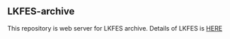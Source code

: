 ## LKFES-archive

This repository is web server for LKFES archive.
Details of LKFES is [HERE](https://github.com/flavono123/LKFES)

